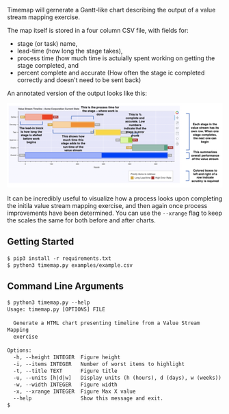
Timemap will gernerate a Gantt-like chart describing the output of a value stream mapping exercise.

The map itself is stored in a four column CSV file, with fields for:

* stage (or task) name,
* lead-time (how long the stage takes),
* process time (how much time is actuially spent working on getting the stage completed, and
* percent complete and accurate (How often the stage ic completed correctly and doesn't need to be sent back)

An annotated version of the output looks like this:

![](examples/example.png)

It can be incredibly useful to visualize how a process looks upon completing the initila value stream mapping exercise, and then again once process improvements have been determined. You can use the `--xrange` flag to keep the scales the same for both before and after charts.

Getting Started
----------------------

```
$ pip3 install -r requirements.txt
$ python3 timemap.py examples/example.csv
```

Command Line Arguments
----------------------

```
$ python3 timemap.py --help
Usage: timemap.py [OPTIONS] FILE

  Generate a HTML chart presenting timeline from a Value Stream Mapping
  exercise

Options:
  -h, --height INTEGER  Figure height
  -i, --items INTEGER   Number of worst items to highlight
  -t, --title TEXT      Figure title
  -u, --units [h|d|w]   Display units (h (hours), d (days), w (weeks))
  -w, --width INTEGER   Figure width
  -x, --xrange INTEGER  Figure Max X value
  --help                Show this message and exit.
$ 
```
